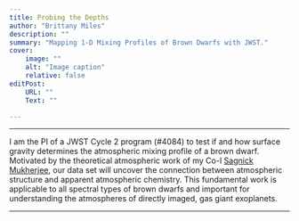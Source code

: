 ```yaml
---
title: Probing the Depths
author: "Brittany Miles"
description: "" 
summary: "Mapping 1-D Mixing Profiles of Brown Dwarfs with JWST." 
cover:
    image: ""
    alt: "Image caption"
    relative: false
editPost:
    URL: ""
    Text: ""

---
```


---

<p>  I am the PI of a JWST Cycle 2 program (#4084) to test if and how surface gravity determines the atmospheric mixing profile of a brown dwarf. Motivated by the theoretical atmospheric work of my Co-I <a href="https://sagnickm.github.io/"> Sagnick Mukherjee</a>, our data set will uncover the connection between atmospheric structure and apparent atmospheric chemistry. This fundamental work is applicable to all spectral types of brown dwarfs and important for understanding the atmospheres of directly imaged, gas giant exoplanets.</p>


---